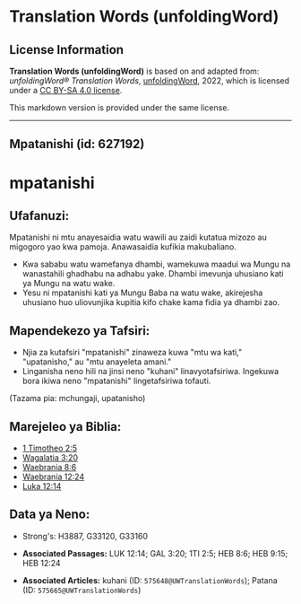 # Translation Words (unfoldingWord)

## License Information

**Translation Words (unfoldingWord)** is based on and adapted from: _unfoldingWord® Translation Words_, [unfoldingWord](https://unfoldingword.org/utw), 2022, which is licensed under a [CC BY-SA 4.0 license](https://creativecommons.org/licenses/by-sa/4.0/legalcode.en).

This markdown version is provided under the same license.



--------------------------------

## Mpatanishi (id: 627192)

mpatanishi
==========

Ufafanuzi:
----------

Mpatanishi ni mtu anayesaidia watu wawili au zaidi kutatua mizozo au migogoro yao kwa pamoja. Anawasaidia kufikia makubaliano.

* Kwa sababu watu wamefanya dhambi, wamekuwa maadui wa Mungu na wanastahili ghadhabu na adhabu yake. Dhambi imevunja uhusiano kati ya Mungu na watu wake.
* Yesu ni mpatanishi kati ya Mungu Baba na watu wake, akirejesha uhusiano huo uliovunjika kupitia kifo chake kama fidia ya dhambi zao.

Mapendekezo ya Tafsiri:
-----------------------

* Njia za kutafsiri "mpatanishi" zinaweza kuwa "mtu wa kati," "upatanisho," au "mtu anayeleta amani."
* Linganisha neno hili na jinsi neno "kuhani" linavyotafsiriwa. Ingekuwa bora ikiwa neno "mpatanishi" lingetafsiriwa tofauti.

(Tazama pia: mchungaji, upatanisho)

Marejeleo ya Biblia:
--------------------

* [1 Timotheo 2:5](https://ref.ly/1Tim2:5)
* [Wagalatia 3:20](https://ref.ly/Gal3:20)
* [Waebrania 8:6](https://ref.ly/Heb8:6)
* [Waebrania 12:24](https://ref.ly/Heb12:24)
* [Luka 12:14](https://ref.ly/Luke12:14)

Data ya Neno:
-------------

* Strong's: H3887, G33120, G33160

* **Associated Passages:** LUK 12:14; GAL 3:20; 1TI 2:5; HEB 8:6; HEB 9:15; HEB 12:24
* **Associated Articles:** kuhani (ID: `575648@UWTranslationWords`); Patana (ID: `575665@UWTranslationWords`)

